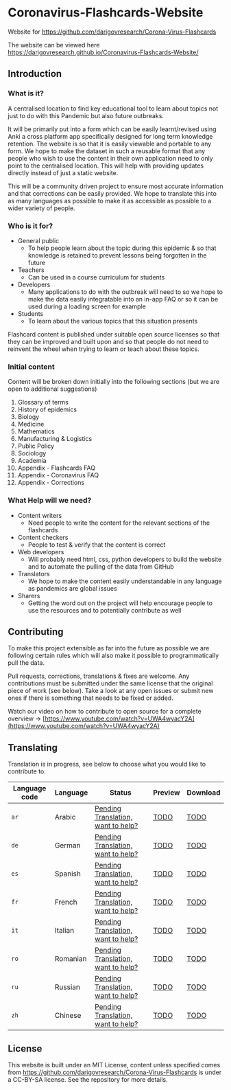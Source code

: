 # Coronavirus-Flashcards-Website
Website for https://github.com/darigovresearch/Corona-Virus-Flashcards

The website can be viewed here https://darigovresearch.github.io/Coronavirus-Flashcards-Website/

## Introduction

### What is it?
A centralised location to find key educational tool to learn about topics not just to do with this Pandemic but also future outbreaks.

It will be primarily put into a form which can be easily learnt/revised using Anki a cross platform app specifically designed for long term knowledge retention. The website is so that it is easily viewable and portable to any form. We hope to make the dataset in such a reusable format that any people who wish to use the content in their own application need to only point to the centralised location. This will help with providing updates directly instead of just a static website.

This will be a community driven project to ensure most accurate information and that corrections can be easily provided. We hope to translate this into as many languages as possible to make it as accessible as possible to a wider variety of people.

### Who is it for?
- General public
  - To help people learn about the topic during this epidemic & so that knowledge is retained to prevent lessons being forgotten in the future
- Teachers
  - Can be used in a course curriculum for students
- Developers
  - Many applications to do with the outbreak will need to so we hope to make the data easily integratable into an in-app FAQ or so it can be used during a loading screen for example
- Students
  - To learn about the various topics that this situation presents

Flashcard content is published under suitable open source licenses so that they can be improved and built upon and so that people do not need to reinvent the wheel when trying to learn or teach about these topics.

### Initial content
Content will be broken down initially into the following sections (but we are open to additional suggestions)

1. Glossary of terms
2. History of epidemics
3. Biology
4. Medicine
5. Mathematics
6. Manufacturing & Logistics
7. Public Policy
8. Sociology
9. Academia
10. Appendix - Flashcards FAQ
11. Appendix - Coronavirus FAQ
12. Appendix - Corrections

### What Help will we need?
- Content writers
  - Need people to write the content for the relevant sections of the flashcards
- Content checkers
  - People to test & verify that the content is correct
- Web developers
  - Will probably need html, css, python developers to build the website and to automate the pulling of the data from GitHub
- Translators
  - We hope to make the content easily understandable in any language as pandemics are global issues
- Sharers
  - Getting the word out on the project will help encourage people to use the resources and to potentially contribute as well

## Contributing
To make this project extensible as far into the future as possible we are following certain rules which will also make it possible to programmatically pull the data.

Pull requests, corrections, translations & fixes are welcome. Any contributions must be submitted under the same license that the original piece of work (see below). Take a look at any open issues or submit new ones if there is something that needs to be fixed or added.

Watch our video on how to contribute to open source for a complete overview -> [https://www.youtube.com/watch?v=UWA4wyacY2A](https://www.youtube.com/watch?v=UWA4wyacY2A)

## Translating
Translation is in progress, see below to choose what you would like to contribute to.

| Language code | Language | Status | Preview | Download |
| ------------- | ------------- | ------------- | ------------- | ------------- |
| `ar`  | Arabic | [Pending Translation, want to help?](https://github.com/darigovresearch/Coronavirus-Flashcards/issues/37) | [TODO](https://github.com/darigovresearch/Coronavirus-Flashcards/issues/37) | [TODO](https://github.com/darigovresearch/Coronavirus-Flashcards/issues/37) |
| `de`  | German | [Pending Translation, want to help?](https://github.com/darigovresearch/Coronavirus-Flashcards/issues/4) | [TODO](https://github.com/darigovresearch/Coronavirus-Flashcards/issues/4) | [TODO](https://github.com/darigovresearch/Coronavirus-Flashcards/issues/4) |
| `es`  | Spanish  | [Pending Translation, want to help?](https://github.com/darigovresearch/Coronavirus-Flashcards/issues/10) | [TODO](https://github.com/darigovresearch/Coronavirus-Flashcards/issues/10) | [TODO](https://github.com/darigovresearch/Coronavirus-Flashcards/issues/10) |
| `fr`  | French  | [Pending Translation, want to help?](https://github.com/darigovresearch/Coronavirus-Flashcards/issues/38) | [TODO](https://github.com/darigovresearch/Coronavirus-Flashcards/issues/38) | [TODO](https://github.com/darigovresearch/Coronavirus-Flashcards/issues/38) |
| `it`  | Italian  | [Pending Translation, want to help?](https://github.com/darigovresearch/Coronavirus-Flashcards/issues/12) | [TODO](https://github.com/darigovresearch/Coronavirus-Flashcards/issues/12) | [TODO](https://github.com/darigovresearch/Coronavirus-Flashcards/issues/12) |
| `ro`  | Romanian | [Pending Translation, want to help?](https://github.com/darigovresearch/Coronavirus-Flashcards/issues/13) | [TODO](https://github.com/darigovresearch/Coronavirus-Flashcards/issues/13) | [TODO](https://github.com/darigovresearch/Coronavirus-Flashcards/issues/13) |
| `ru`  | Russian | [Pending Translation, want to help?](https://github.com/darigovresearch/Coronavirus-Flashcards/issues/5) | [TODO](https://github.com/darigovresearch/Coronavirus-Flashcards/issues/5) | [TODO](https://github.com/darigovresearch/Coronavirus-Flashcards/issues/5) |
| `zh`  | Chinese | [Pending Translation, want to help?](https://github.com/darigovresearch/Coronavirus-Flashcards/issues/37) | [TODO](https://github.com/darigovresearch/Coronavirus-Flashcards/issues/37) | [TODO](https://github.com/darigovresearch/Coronavirus-Flashcards/issues/37) |

## License
This website is built under an MIT License, content unless specified comes from https://github.com/darigovresearch/Corona-Virus-Flashcards is under a CC-BY-SA license. See the repository for more details.

